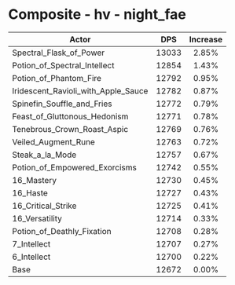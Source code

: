 # Composite - hv - night_fae
| Actor | DPS | Increase |
|---|:---:|:---:|
|Spectral_Flask_of_Power|13033|2.85%|
|Potion_of_Spectral_Intellect|12854|1.43%|
|Potion_of_Phantom_Fire|12792|0.95%|
|Iridescent_Ravioli_with_Apple_Sauce|12782|0.87%|
|Spinefin_Souffle_and_Fries|12772|0.79%|
|Feast_of_Gluttonous_Hedonism|12771|0.78%|
|Tenebrous_Crown_Roast_Aspic|12769|0.76%|
|Veiled_Augment_Rune|12763|0.72%|
|Steak_a_la_Mode|12757|0.67%|
|Potion_of_Empowered_Exorcisms|12742|0.55%|
|16_Mastery|12730|0.45%|
|16_Haste|12727|0.43%|
|16_Critical_Strike|12725|0.41%|
|16_Versatility|12714|0.33%|
|Potion_of_Deathly_Fixation|12708|0.28%|
|7_Intellect|12707|0.27%|
|6_Intellect|12700|0.22%|
|Base|12672|0.00%|
